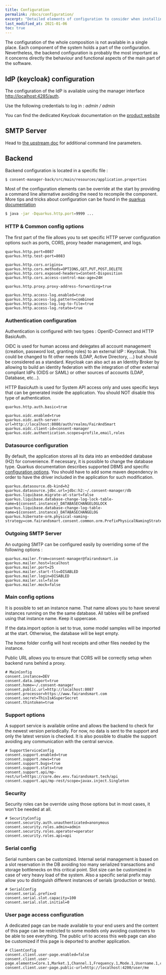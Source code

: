 ```yaml
---
title: Configuration
permalink: /docs/configuration/
excerpt: "Detailed elements of configuration to consider when installing Right Consents"
last_modified_at: 2021-01-06
toc: true
---
```


The configuration of the whole composition is not available in a single place. Each component of the system holds a part of the configuration. Nevertheless, the backend configuration is probably the most important as it concerns directly the behaviour and functional aspects of the main part of the software.

## IdP (keycloak) configuration

The configuration of the IdP is available using the manager interface <http://localhost:4285/auth>.

Use the following credentials to log in : *admin / admin*

You can find the dedicated Keycloak documentation on the [product website](https://www.keycloak.org/docs/latest/server_admin/index.html)

## SMTP Server

Head to [the upstream doc](https://github.com/maildev/maildev) for additional command line parameters.

## Backend

Backend configuration is located in a specific file : 

```bash
$ consent-manager-back/src/main/resources/application.properties
```

Most of the configuration elements can be override at the start by providing a command line alternative avoiding the need to recompile the component. More tips and tricks about configuration can be found in the [quarkus documentation](https://quarkus.io/guides/config#overriding-properties-at-runtime) 

```bash
$ java -jar -Dquarkus.http.port=9999 ...
```

### HTTP & Common config options

The first part of the file allows you to set specific HTTP server configuration options such as ports, CORS, proxy header management, and logs.

```properties
quarkus.http.port=8087
quarkus.http.test-port=8083

quarkus.http.cors.origins=
quarkus.http.cors.methods=OPTIONS,GET,PUT,POST,DELETE
quarkus.http.cors.exposed-headers=Content-Disposition
quarkus.http.cors.access-control-max-age=24H

quarkus.http.proxy.proxy-address-forwarding=true

quarkus.http.access-log.enabled=true
quarkus.http.access-log.pattern=combined
quarkus.http.access-log.log-to-file=true
quarkus.http.access-log.rotate=true
```

### Authentication configuration

Authentication is configured with two types : OpenID-Connect and HTTP BasicAuth. 

OIDC is used for human access and delegates all account management (creation, password lost, granting roles) to an external IdP : Keycloak. This could be changed to fit other needs (LDAP, Active Directory, ...) but should be considered as a standard. Keycloak can also act as an Identity Broker by allowing to build an identity federation with the integration of other external compliant IdPs (OIDS or SAML) or other sources of accounts (LDAP, Database, etc...).

HTTP BasicAuth is used for System API access only and uses specific keys that can be generated inside the application. You should NOT disable this type of authentication.

```properties
quarkus.http.auth.basic=true

quarkus.oidc.enabled=true
quarkus.oidc.auth-server-url=http://localhost:8080/auth/realms/FairAndSmart
quarkus.oidc.client-id=consent-manager
quarkus.oidc.authentication.scopes=profile,email,roles
```

### Datasource configuration

By default, the application stores all its data into an embedded database (H2) for convenience. If necessary, it is possible to change the database type. Quarkus documentation describes supported DBMS and specific [configuration options](https://quarkus.io/guides/datasource). You should have to add some maven dependency in order to have the driver included in the application for such modification. 

```properties
quarkus.datasource.db-kind=h2
quarkus.datasource.jdbc.url=jdbc:h2:~/.consent-manager/db
quarkus.liquibase.migrate-at-start=false
quarkus.liquibase.database-change-log-lock-table-name=${consent.instance}_DATABASECHANGELOGLOCK
quarkus.liquibase.database-change-log-table-name=${consent.instance}_DATABASECHANGELOG
quarkus.hibernate-orm.physical-naming-strategy=com.fairandsmart.consent.common.orm.PrefixPhysicalNamingStrategy
```

### Outgoing SMTP Server

An outgoing SMTP can be configured easily by overriding some of the following options :

```properties
quarkus.mailer.from=consent-manager@fairandsmart.io
quarkus.mailer.host=localhost
quarkus.mailer.port=25
quarkus.mailer.start-tls=DISABLED
quarkus.mailer.login=DISABLED
quarkus.mailer.ssl=false
quarkus.mailer.mock=false
```

### Main config options

It is possible to set an instance name. That name allows you to have several instances running on the the same database. All tables will be prefixed using that instance name. Keep it uppercase.

If the data.import option is set to true, some model samples will be imported at the start. Otherwise, the database will be kept empty.

The home folder config will host receipts and other files needed by the instance. 

Public URL allows you to ensure that CORS will be correctly setup when backend runs behind a proxy.

```properties
# MainConfig
consent.instance=DEV
consent.data.import=true
consent.home=~/.consent-manager
consent.public.url=http://localhost:8087
consent.processor=https://www.fairandsmart.com
consent.secret=ThisIsASuperSecret
consent.thintoken=true
```

### Support options

A support service is available online and allows the backend to check for the newest version periodically. For now, no data is sent to the support and only the latest version is checked. It is also possible to disable the support avoiding any communication with the central service.

```properties
# SupportServiceConfig
consent.support.enabled=true
consent.support.news=true
consent.support.bugs=true
consent.support.stats=true
consent.support.api/mp-rest/url=https://core.dev.env.fairandsmart.tech/api
consent.support.api/mp-rest/scope=javax.inject.Singleton
```

### Security

Security roles can be override using those options but in most cases, it won't be needed at all.

```properties
# SecurityConfig
consent.security.auth.unauthenticated=anonymous
consent.security.roles.admin=admin
consent.security.roles.operator=operator
consent.security.roles.api=api
```

### Serial config

Serial numbers can be customized. Internal serial management is based on a slot reservation in the DB avoiding too many serialized transactions and storage bottlenecks on this critical point. Slot size can be customized in case of very heavy load of the system. Also a specific serial prefix may allow you to distinguish different instances of serials (production or tests).

```properties
# SerialConfig
consent.serial.prefix=U
consent.serial.slot.capacity=100
consent.serial.slot.initial=0
```

### User page access configuration

A dedicated page can be made available to your end users and the content of this page can be restricted to some models only avoiding customers to be able to see everything. The public url to access this web page can also be customized if this page is deported to another application.

```properties
# ClientConfig
consent.client.user-page.enabled=false
consent.client.user-page.elements=Core.1,Market.1,Channel.1,Frequency.1,Mode.1,Username.1,cgu.1
consent.client.user-page.public-url=http://localhost:4200/user/me
```

